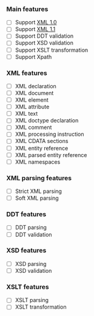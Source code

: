 ### Main features

- [ ] Support [XML 1.0](https://www.w3.org/TR/xml/)
- [ ] Support [XML 1.1](https://www.w3.org/TR/xml11/)
- [ ] Support DDT validation
- [ ] Support XSD validation
- [ ] Support XSLT transformation
- [ ] Support Xpath

### XML features

- [ ] XML declaration
- [ ] XML document
- [ ] XML element
- [ ] XML attribute
- [ ] XML text
- [ ] XML doctype declaration
- [ ] XML comment
- [ ] XML processing instruction
- [ ] XML CDATA sections
- [ ] XML entity reference
- [ ] XML parsed entity reference
- [ ] XML namespaces

### XML parsing features

- [ ] Strict XML parsing
- [ ] Soft XML parsing

### DDT features

- [ ] DDT parsing
- [ ] DDT validation

### XSD features

- [ ] XSD parsing
- [ ] XSD validation

### XSLT features

- [ ] XSLT parsing
- [ ] XSLT transformation
